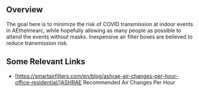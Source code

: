 
## Overview

The goal here is to minimize the risk of COVID transmission at indoor events in AEthelmearc, while hopefully allowing as many people as possible to attend the events without masks.  Inexpensive air filter boxes are believed to reduce transmission risk.  

## Some Relevant Links
* [https://smartairfilters.com/en/blog/ashrae-air-changes-per-hour-office-residential/]ASHRAE Recommended Air Changes Per Hour
